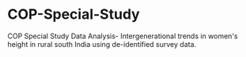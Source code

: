 # COP-Special-Study
COP Special Study Data Analysis- Intergenerational trends in women's height in rural south India using de-identified survey data.
